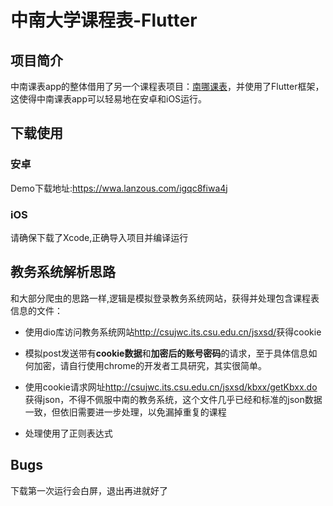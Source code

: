 # 中南大学课程表-Flutter

## 项目简介
中南课表app的整体借用了另一个课程表项目：[南哪课表](https://github.com/idealclover/NJU-Class-Shedule-Flutter)，并使用了Flutter框架，这使得中南课表app可以轻易地在安卓和iOS运行。
## 下载使用


### 安卓

Demo下载地址:https://wwa.lanzous.com/igqc8fiwa4j



### iOS

请确保下载了Xcode,正确导入项目并编译运行

## 教务系统解析思路

和大部分爬虫的思路一样,逻辑是模拟登录教务系统网站，获得并处理包含课程表信息的文件：

- 使用dio库访问教务系统网站<http://csujwc.its.csu.edu.cn/jsxsd/>获得cookie

- 模拟post发送带有**cookie数据**和**加密后的账号密码**的请求，至于具体信息如何加密，请自行使用chrome的开发者工具研究，其实很简单。

- 使用cookie请求网址<http://csujwc.its.csu.edu.cn/jsxsd/kbxx/getKbxx.do>获得json，不得不佩服中南的教务系统，这个文件几乎已经和标准的json数据一致，但依旧需要进一步处理，以免漏掉重复的课程

- 处理使用了正则表达式

## Bugs

下载第一次运行会白屏，退出再进就好了
